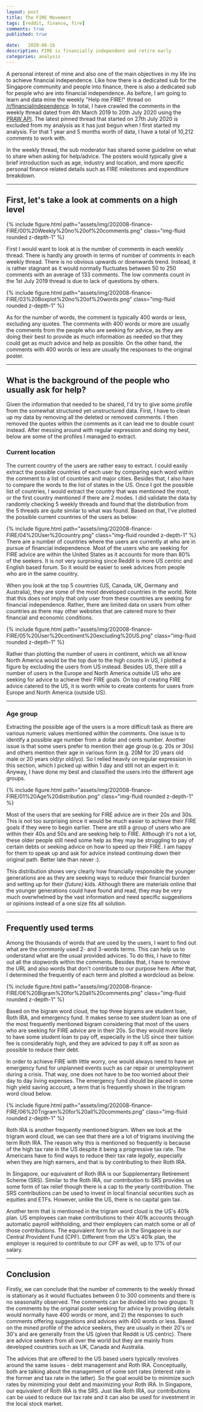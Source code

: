 ```yaml
---
layout: post
title: The FIRE Movement
tags: [reddit, finance, fire]
comments: true
published: true

date:   2020-08-16
description: FIRE is financially independent and retire early
categories: analysis
---
```


A personal interest of mine and also one of the main objectives in my life ins to achieve financial independence. Like how there is a dedicated sub for the Singapore community and people into finance, there is also a dedicated sub for people who are into financial independence. As before, I am going to learn and data mine the weekly "Help me FIRE!" thread on [/r/financialindependence](https://old.reddit.com/r/financialindependence/). In total, I have crawled the comments in the weekly thread dated from 4th March 2019 to 20th July 2020 using the [PRAW API](https://praw.readthedocs.io/en/latest/). The latest pinned thread that started on 27th July 2020 is excluded from my analysis as it has just begun when I first started my analysis. For that 1 year and 5 months worth of data, I have a total of 10,212 comments to work with.

In the weekly thread, the sub moderator has shared some guideline on what to share when asking for help/advice. The posters would typically give a brief introduction such as age, industry and location, and more specific personal finance related details such as FIRE milestones and expenditure breakdown.

<hr>

## First, let's take a look at comments on a high level

<div class="row mt-3">
    <div class="col-sm mt-3 mt-md-0">
        {% include figure.html path="assets/img/202008-finance-FIRE/00%20Weekly%20no%20of%20comments.png" class="img-fluid rounded z-depth-1" %}
    </div>
</div>

First I would want to look at is the number of comments in each weekly thread. There is hardly any growth in terms of number of comments in each weekly thread. There is no obvious upwards or downwards trend. Instead, it is rather stagnant as it would normally fluctuates between 50 to 250 comments with an average of 133 comments. The low comments count in the 1st July 2019 thread is due to lack of questions by others.

<div class="row mt-3">
    <div class="col-sm mt-3 mt-md-0">
        {% include figure.html path="assets/img/202008-finance-FIRE/03%20Boxplot%20no%20of%20words.png" class="img-fluid rounded z-depth-1" %}
    </div>
</div>

As for the number of words, the comment is typically 400 words or less, excluding any quotes. The comments with 400 words or more are usually the comments from the people who are seeking for advice, as they are doing their best to provide as much information as needed so that they could get as much advice and help as possible. On the other hand, the comments with 400 words or less are usually the responses to the original poster. 

<hr>

## What is the background of the people who usually ask for help?
Given the information that needed to be shared, I'd try to give some profile from the somewhat structured yet unstructured data. First, I have to clean up my data by removing all the deleted or removed comments. I then removed the quotes within the comments as it can lead me to double count instead. After messing around with regular expression and doing my best, below are some of the profiles I managed to extract.

### Current location
The current country of the users are rather easy to extract. I could easily extract the possible countries of each user by comparing each word within the comment to a list of countries and major cities. Besides that, I also have to compare the words to the list of states in the US. Once I got the possible list of countries, I would extract the country that was mentioned the most, or the first country mentioned if there are 2 modes. I did validate the data by randomly checking 5 weekly threads and found that the distribution from the 5 threads are quite similar to what was found. Based on that, I've plotted the possible current countries of the users as below:

<div class="row mt-3">
    <div class="col-sm mt-3 mt-md-0">
        {% include figure.html path="assets/img/202008-finance-FIRE/04%20User%20country.png" class="img-fluid rounded z-depth-1" %}
    </div>
</div>
There are a number of countries where the users are currently at who are in pursue of financial independence. Most of the users who are seeking for FIRE advice are within the United States as it accounts for more than 80% of the seekers. It is not very surprising since Reddit is more US centric and English based forum. So it would be easier to seek advices from people who are in the same country.

When you look at the top 5 countries (US, Canada, UK, Germany and Australia), they are some of the most developed countries in the world. Note that this does not imply that only user from these countries are seeking for financial independence. Rather, there are limited data on users from other countries as there may other websites that are catered more to their financial and economic conditions. 

<div class="row mt-3">
    <div class="col-sm mt-3 mt-md-0">
        {% include figure.html path="assets/img/202008-finance-FIRE/05%20User%20continent%20excluding%20US.png" class="img-fluid rounded z-depth-1" %}
    </div>
</div>

Rather than plotting the number of users in continent, which we all know North America would be the top due to the high counts in US, I plotted a figure by excluding the users from US instead. Besides US, there still a number of users in the Europe and North America outside US who are seeking for advice to achieve their FIRE goals. On top of creating FIRE advice catered to the US, it is worth while to create contents for users from Europe and North America (outside US).

<hr>

### Age group
Extracting the possible age of the users is a more difficult task as there are various numeric values mentioned within the comments. One issue is to identify a possible age number from a dollar and cents number. Another issue is that some users prefer to mention their age group (e.g. 20s or 30s) and others mention their age in various form (e.g. 20M for 20 years old male or 20 years old/yr old/yo). So I relied heavily on regular expression in this section, which I picked up within 1 day and still not an expert in it. Anyway, I have done my best and classified the users into the different age groups.

<div class="row mt-3">
    <div class="col-sm mt-3 mt-md-0">
        {% include figure.html path="assets/img/202008-finance-FIRE/01%20Age%20distribution.png" class="img-fluid rounded z-depth-1" %}
    </div>
</div>

Most of the users that are seeking for FIRE advice are in their 20s and 30s. This is not too surprising since it would be much easier to achieve their FIRE goals if they were to begin earlier. There are still a group of users who are within their 40s and 50s and are seeking help to FIRE. Although it's not a lot, these older people still need some help as they may be struggling to pay of certain debts or seeking advice on how to speed up their FIRE. I am happy for them to speak up and ask for advice instead continuing down their original path. Better late than never :).

This distribution shows very clearly how financially responsible the younger generations are as they are seeking ways to reduce their financial burden and setting up for their _(future)_ kids. Although there are materials online that the younger generations could have found and read, they may be very much overwhelmed by the vast information and need specific suggestions or opinions instead of a one size fits all solution.

<hr>

## Frequently used terms
Among the thousands of words that are used by the users, I want to find out what are the commonly used 2- and 3-words terms. This can help us to understand what are the usual provided advices. To do this, I have to filter out all the stopwords within the comments. Besides that, I have to remove the URL and also words that don't contribute to our purpose here. After that, I determined the frequently of each term and plotted a wordcloud as below.

<div class="row mt-3">
    <div class="col-sm mt-3 mt-md-0">
        {% include figure.html path="assets/img/202008-finance-FIRE/06%20Bigram%20for%20all%20comments.png" class="img-fluid rounded z-depth-1" %}
    </div>
</div>


Based on the bigram word cloud, the top three bigrams are student loan, Roth IRA, and emergency fund. It makes sense to see student loan as one of the most frequently mentioned bigram considering that most of the users who are seeking for FIRE advice are in their 20s. So they would more likely to have some student loan to pay off, especially in the US since their tuition fee is considerably high, and they are adviced to pay it off as soon as possible to reduce their debt. 

In order to achieve FIRE with little worry, one would always need to have an emergency fund for unplanned events such as car repair or unemployment during a crisis. That way, one does not have to be too worried about their day to day living expenses. The emergency fund should be placed in some high yield saving account, a term that is frequently shown in the trigram word cloud below.

<div class="row mt-3">
    <div class="col-sm mt-3 mt-md-0">
        {% include figure.html path="assets/img/202008-finance-FIRE/06%20Trigram%20for%20all%20comments.png" class="img-fluid rounded z-depth-1" %}
    </div>
</div>

Roth IRA is another frequently mentioned bigram. When we look at the trigram word cloud, we can see that there are a lot of trigrams involving the term Roth IRA. The reason why this is mentioned so frequently is because of the high tax rate in the US despite it being a progressive tax rate. The Americans have to find ways to reduce their tax rate _legally_, especially when they are high earners, and that is by contributing to their Roth IRA. 

In Singapore, our equivalent of Roth IRA is our Supplementary Retirement Scheme (SRS). Similar to the Roth IRA, our contribution to SRS provides us some form of tax relief though there is a cap to the yearly contribution. The SRS contributions can be used to invest in local financial securities such as equities and ETFs. However, unlike the US, there is no capital gain tax.

Another term that is mentioned in the trigram word cloud is the US's 401k plan. US employees can make contributions to their 401k accounts through automatic payroll withholding, and their employers can match some or all of those contributions. The equivalent form for us in the Singapore is our Central Provident Fund (CPF). Different from the US's 401k plan, the employer is required to contribute to our CPF as well, up to 17% of our salary. 

<hr>

## Conclusion

Firstly, we can conclude that the number of comments to the weekly thread is stationary as it would fluctuates between 0 to 300 comments and there is no seasonality observed. The comments can be divided into two groups: 1) the comments by the original poster seeking for advice by providing details would normally have 400 words or more, and 2) the responses to such comments offering suggestions and advices with 400 words or less. Based on the mined profile of the advice seekers, they are usually in their 20's or 30's and are generally from the US (given that Reddit is US centric). There are advice seekers from all over the world but they are mainly from developed countries such as UK, Canada and Australia. 

The advices that are offered to the US based users typically revolves around the same issues - debt management and Roth IRA. Conceptually, both are talking about the management of some sort rates (interest rate in the former and tax rate in the latter). So the goal would be to minimize such rates by minimizing your debt and maximizing your Roth IRA. In Singapore, our equivalent of Roth IRA is the SRS. Just like Roth IRA, our contributions can be used to reduce our tax rate and it can also be used for investment in the local stock market. 